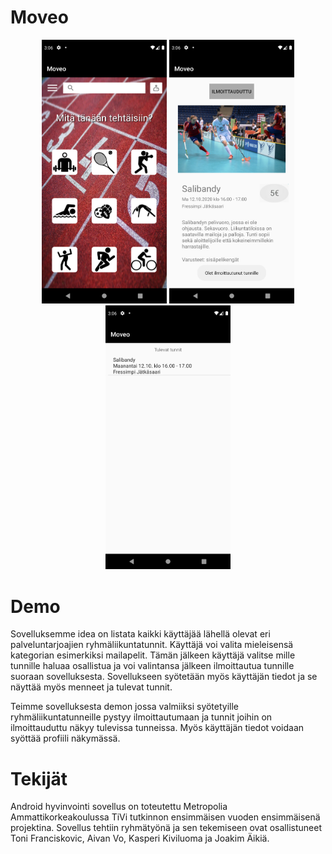 # Moveo
<p align="center">
  <img src=Screenshot_1608642364.png width="200" title="hover text">
  <img src=Screenshot_1608642386.png width="200" alt="accessibility text">
  <img src=Screenshot_1608642398.png width="200" alt="accessibility text">
</p>


# Demo
Sovelluksemme idea on listata kaikki käyttäjää lähellä olevat eri palveluntarjoajien ryhmäliikuntatunnit. Käyttäjä voi valita mieleisensä kategorian esimerkiksi mailapelit. Tämän jälkeen käyttäjä valitse mille tunnille haluaa osallistua ja voi valintansa jälkeen ilmoittautua tunnille suoraan sovelluksesta. Sovellukseen syötetään myös käyttäjän tiedot ja se näyttää myös menneet ja tulevat tunnit.

Teimme sovelluksesta demon jossa valmiiksi syötetyille ryhmäliikuntatunneille pystyy ilmoittautumaan ja tunnit joihin on ilmoittauduttu näkyy tulevissa tunneissa. Myös käyttäjän tiedot voidaan syöttää profiili näkymässä.


# Tekijät
Android hyvinvointi sovellus on toteutettu Metropolia Ammattikorkeakoulussa TiVi tutkinnon ensimmäisen vuoden ensimmäisenä projektina. Sovellus tehtiin ryhmätyönä ja sen tekemiseen ovat osallistuneet Toni Franciskovic, Aivan Vo, Kasperi Kiviluoma ja Joakim Äikiä.

